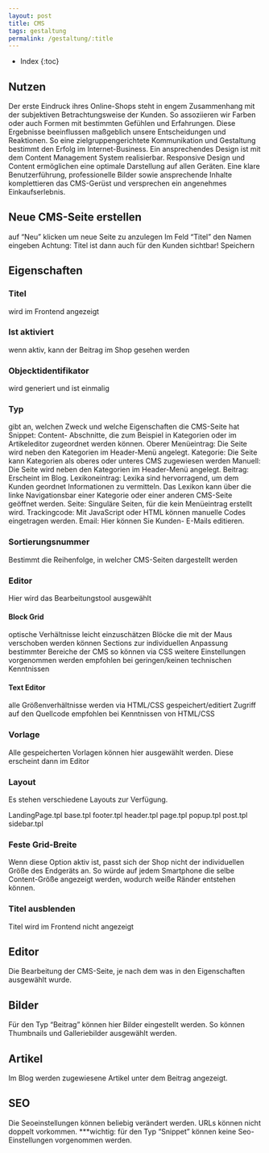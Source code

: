 ```yaml
---
layout: post
title: CMS
tags: gestaltung
permalink: /gestaltung/:title
---
```



+ Index
{:toc}


## Nutzen

Der erste Eindruck ihres Online-Shops steht in engem Zusammenhang mit der subjektiven Betrachtungsweise der Kunden. So assoziieren wir Farben oder auch Formen mit bestimmten Gefühlen und Erfahrungen. Diese Ergebnisse beeinflussen maßgeblich unsere Entscheidungen und Reaktionen. So eine zielgruppengerichtete Kommunikation und Gestaltung bestimmt den Erfolg im Internet-Business. Ein ansprechendes Design ist mit dem Content Management System realisierbar. Responsive Design und Content ermöglichen eine optimale Darstellung auf allen Geräten. Eine klare Benutzerführung, professionelle Bilder sowie ansprechende Inhalte komplettieren das CMS-Gerüst und versprechen ein angenehmes Einkaufserlebnis.

## Neue CMS-Seite erstellen

auf “Neu” klicken um neue Seite zu anzulegen
Im Feld “Titel” den Namen eingeben
Achtung: Titel ist dann auch für den Kunden sichtbar!
Speichern


## Eigenschaften

### Titel

wird im Frontend angezeigt

### Ist aktiviert

wenn aktiv, kann der Beitrag im Shop gesehen werden

### Objecktidentifikator

wird generiert und ist einmalig

### Typ

gibt an, welchen Zweck und welche Eigenschaften die CMS-Seite hat
Snippet: Content- Abschnitte, die zum Beispiel in Kategorien oder im Artikeleditor zugeordnet werden können.
Oberer Menüeintrag: Die Seite wird neben den Kategorien im Header-Menü angelegt.
Kategorie: Die Seite kann Kategorien als oberes oder unteres CMS zugewiesen werden
Manuell: Die Seite wird neben den Kategorien im Header-Menü angelegt.
Beitrag: Erscheint im Blog.
Lexikoneintrag: Lexika sind hervorragend, um dem Kunden geordnet Informationen zu vermitteln. Das Lexikon kann über die linke Navigationsbar einer Kategorie oder einer anderen CMS-Seite geöffnet werden.
Seite: Singuläre Seiten, für die kein Menüeintrag erstellt wird.
Trackingcode: Mit JavaScript oder HTML können manuelle Codes eingetragen werden.
Email: Hier können Sie Kunden- E-Mails editieren.

### Sortierungsnummer

Bestimmt die Reihenfolge, in welcher CMS-Seiten dargestellt werden

### Editor

Hier wird das Bearbeitungstool ausgewählt

#### Block Grid

optische Verhältnisse leicht einzuschätzen
Blöcke die mit der Maus verschoben werden können
Sections zur individuellen Anpassung bestimmter Bereiche der CMS
so können via CSS weitere Einstellungen vorgenommen werden
empfohlen bei geringen/keinen technischen Kenntnissen

#### Text Editor

alle Größenverhältnisse werden via HTML/CSS gespeichert/editiert
Zugriff auf den Quellcode
empfohlen bei Kenntnissen von HTML/CSS

### Vorlage

Alle gespeicherten Vorlagen können hier ausgewählt werden. Diese erscheint dann im Editor

### Layout

Es stehen verschiedene Layouts zur Verfügung.

LandingPage.tpl
base.tpl
footer.tpl
header.tpl
page.tpl
popup.tpl
post.tpl
sidebar.tpl

### Feste Grid-Breite

Wenn diese Option aktiv ist, passt sich der Shop nicht der individuellen Größe des Endgeräts an. So würde auf jedem Smartphone die selbe Content-Größe angezeigt werden, wodurch weiße Ränder entstehen können.


### Titel ausblenden

Titel wird im Frontend nicht angezeigt

## Editor

Die Bearbeitung der CMS-Seite, je nach dem was in den Eigenschaften ausgewählt wurde.

## Bilder

Für den Typ “Beitrag” können hier Bilder eingestellt werden. So können Thumbnails und Galleriebilder ausgewählt werden.

## Artikel

Im Blog werden zugewiesene Artikel unter dem Beitrag angezeigt.

## SEO

Die Seoeinstellungen können beliebig verändert werden. URLs können nicht doppelt vorkommen.
***wichtig: für den Typ “Snippet” können keine Seo-Einstellungen vorgenommen werden.
